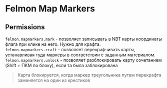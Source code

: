 #  Felmon Map Markers

## Permissions
`felmon.mapmarkers.mark` - позволяет записывать в NBT карты координаты флага при клике на него. Нужно для крафта.\
`felmon.mapmarkers.craft` - позволяет перекрафчивать карты, устанавливая туда маркеры в соответствии с заданным материалом.\
`felmon.mapmarkers.unlock` - позволяет разблокировать карту сочетанием (Shift + ПКМ по блоку), если та была заблокирована
> Карта блокируется, когда маркер треугольника путем перекрафта заменяется на один из крестиков